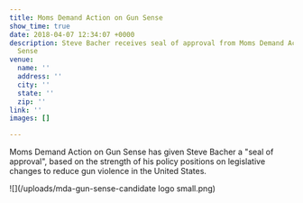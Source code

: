 ```yaml
---
title: Moms Demand Action on Gun Sense
show_time: true
date: 2018-04-07 12:34:07 +0000
description: Steve Bacher receives seal of approval from Moms Demand Action on Gun
  Sense
venue:
  name: ''
  address: ''
  city: ''
  state: ''
  zip: ''
link: ''
images: []

---
```

Moms Demand Action on Gun Sense has given Steve Bacher a "seal of approval", based on the strength of his policy positions on legislative changes to reduce gun violence in the United States. 

![](/uploads/mda-gun-sense-candidate logo small.png)
